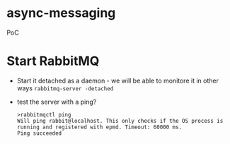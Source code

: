 # async-messaging
PoC




# Start RabbitMQ

* Start it detached as a daemon - we will be able to monitore it in other ways
    `rabbitmq-server -detached`
* test the server with a ping?

    ```
    >rabbitmqctl ping
    Will ping rabbit@localhost. This only checks if the OS process is running and registered with epmd. Timeout: 60000 ms.
    Ping succeeded
    ```

